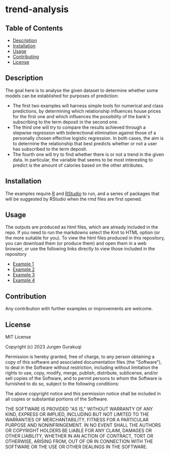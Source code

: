 # trend-analysis

## Table of Contents

- [Description](#Description)
- [Installation](#installation)
- [Usage](#usage)
- [Contributing](#contributing)
- [License](#license)

## Description

The goal here is to analyse the given dataset to determine whether some models can be established for purposes of prediction:
- The first two examples will harness simple tools for numerical and class predictions, by determining which relationship influences house prices for the first one and which influences the possibility of the bank's subscribing to the term deposit in the second one.
- The third one will try to compare the results achieved through a stepwise regression with biderectional elimination against those of a personally chosen effective logistic regression. In both cases, the aim is to determine the relationship that best predicts whether or not a user has subscribed to the term deposit.
- The fourth one will try to find whether there is or not a trend in the given data. In particular, the variable that seems to be most interesting to predict is the amount of calories based on the other attributes.


## Installation

The examples require [R](https://cran.rstudio.com/) and [RStudio](https://posit.co/download/rstudio-desktop/) to run, and a series of packages that will be suggested by RStudio when the rmd files are first opened.

## Usage

The outputs are produced as html files, which are already included in the repo. If you need to run the markdowns select the Knit to HTML option (or the more suitable for you).
To view the html files produced in this repository, you can download them (or produce them) and open them in a web browser, or use the following links directly to view those included in the repository
- [Example 1](https://htmlpreview.github.io/?https://github.com/jgurakuqi/trend-analysis/blob/main/ex1_houses_price_forecast.html)
- [Example 2](https://htmlpreview.github.io/?https://github.com/jgurakuqi/trend-analysis/blob/main/ex2_bank_subscription_forecast.html)
- [Example 3](https://htmlpreview.github.io/?https://github.com/jgurakuqi/trend-analysis/blob/main/ex3_stepwise_regression.html)
- [Example 4](https://htmlpreview.github.io/?https://github.com/jgurakuqi/trend-analysis/blob/main/ex4_find_trend.html)


## Contribution

Any contribution with further examples or improvements are welcome.

## License

MIT License

Copyright (c) 2023 Jurgen Gurakuqi

Permission is hereby granted, free of charge, to any person obtaining a copy of this software and associated documentation files (the "Software"), to deal in the Software without restriction, including without limitation the rights to use, copy, modify, merge, publish, distribute, sublicense, and/or sell copies of the Software, and to permit persons to whom the Software is furnished to do so, subject to the following conditions:

The above copyright notice and this permission notice shall be included in all copies or substantial portions of the Software.

THE SOFTWARE IS PROVIDED "AS IS," WITHOUT WARRANTY OF ANY KIND, EXPRESS OR IMPLIED, INCLUDING BUT NOT LIMITED TO THE WARRANTIES OF MERCHANTABILITY, FITNESS FOR A PARTICULAR PURPOSE AND NONINFRINGEMENT. IN NO EVENT SHALL THE AUTHORS OR COPYRIGHT HOLDERS BE LIABLE FOR ANY CLAIM, DAMAGES OR OTHER LIABILITY, WHETHER IN AN ACTION OF CONTRACT, TORT OR OTHERWISE, ARISING FROM, OUT OF OR IN CONNECTION WITH THE SOFTWARE OR THE USE OR OTHER DEALINGS IN THE SOFTWARE.
